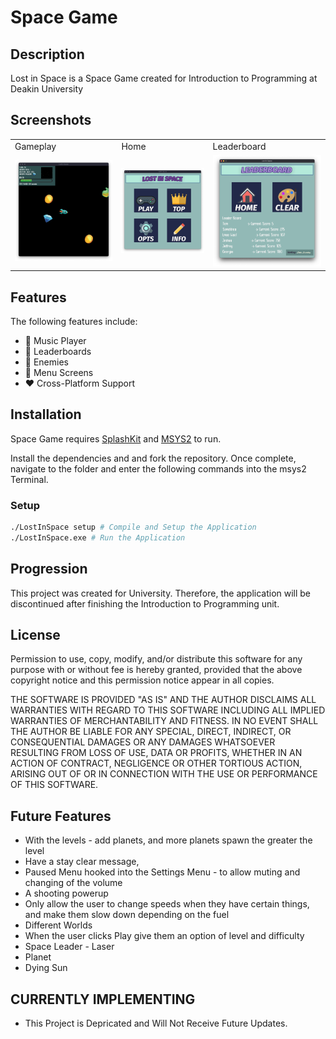 # Space Game 

## Description

Lost in Space is a Space Game created for Introduction to Programming at Deakin University

## Screenshots

<table>
    <tr>
        <td>Gameplay</td>
        <td>Home</td>
        <td>Leaderboard</td>
    </tr>
    <tr>
        <td>
            <img src="Screenshots/gameplay.png">
        </td>
        <td>
            <img src="Screenshots/home.png">
        </td>
        <td>
            <img src="Screenshots/leaderboard.png">
        </td>
    </tr>
</table>

## Features

The following features include:
<br />
- 💙 Music Player
- 💜 Leaderboards
- 💚 Enemies
- 💛 Menu Screens
- ❤️ Cross-Platform Support

## Installation

Space Game requires [SplashKit](https://www.splashkit.io/) and [MSYS2](https://www.msys2.org/) to run.

Install the dependencies and and fork the repository. Once complete, navigate to the folder and enter the following commands into the msys2 Terminal.

### Setup

```sh
./LostInSpace setup # Compile and Setup the Application
./LostInSpace.exe # Run the Application
```

## Progression

This project was created for University. Therefore, the application will be discontinued after finishing the Introduction to Programming unit.

## License

Permission to use, copy, modify, and/or distribute this software for any purpose with or without fee is hereby granted, provided that the above copyright notice and this permission notice appear in all copies.

THE SOFTWARE IS PROVIDED "AS IS" AND THE AUTHOR DISCLAIMS ALL WARRANTIES WITH REGARD TO THIS SOFTWARE INCLUDING ALL IMPLIED WARRANTIES OF MERCHANTABILITY AND FITNESS. IN NO EVENT SHALL THE AUTHOR BE LIABLE FOR ANY SPECIAL, DIRECT, INDIRECT, OR CONSEQUENTIAL DAMAGES OR ANY DAMAGES WHATSOEVER RESULTING FROM LOSS OF USE, DATA OR PROFITS, WHETHER IN AN ACTION OF CONTRACT, NEGLIGENCE OR OTHER TORTIOUS ACTION, ARISING OUT OF OR IN CONNECTION WITH THE USE OR PERFORMANCE OF THIS SOFTWARE.

## Future Features

+ With the levels - add planets, and more planets spawn the greater the level
+ Have a stay clear message,
+ Paused Menu hooked into the Settings Menu - to allow muting and changing of the volume
+ A shooting powerup
+ Only allow the user to change speeds when they have certain things, and make them slow down depending on the fuel
+ Different Worlds
+ When the user clicks Play give them an option of level and difficulty
+ Space Leader - Laser
+ Planet
+ Dying Sun

## CURRENTLY IMPLEMENTING

+ This Project is Depricated and Will Not Receive Future Updates.
